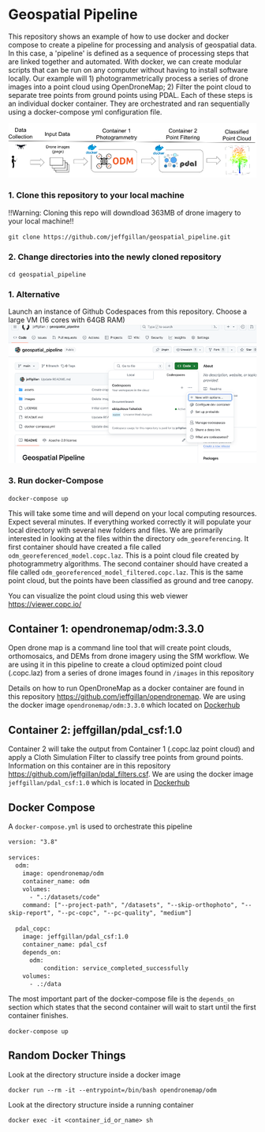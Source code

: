 # Geospatial Pipeline

This repository shows an example of how to use docker and docker compose to create a pipeline for processing and analysis of geospatial data. In this case, a 'pipeline' is defined as a sequence of processing steps that are linked together and automated. With docker, we can create modular scripts that can be run on any computer without having to install software locally. Our example will 1) photogrammetrically process a series of drone images into a point cloud using OpenDroneMap; 2)  Filter the point cloud to separate tree points from ground points using PDAL. Each of these steps is an individual docker container. They are orchestrated and ran sequentially using a docker-compose yml configuration file.

<img src="https://github.com/ua-datalab/Geospatial_Workshops/blob/main/images/drone_pipeline.png" width=800>

### 1. Clone this repository to your local machine
!!Warning: Cloning this repo will downdload 363MB of drone imagery to your local machine!!

`git clone https://github.com/jeffgillan/geospatial_pipeline.git`

### 2. Change directories into the newly cloned repository

`cd geospatial_pipeline`

### 1. Alternative

Launch an instance of Github Codespaces from this repository. Choose a large VM (16 cores with 64GB RAM)
<img src="https://github.com/jeffgillan/geospatial_pipeline/blob/main/assets/codespace_screenshot.png" width=700>


### 3. Run docker-Compose

`docker-compose up`

This will take some time and will depend on your local computing resources. Expect several minutes. If everything worked correctly it will populate your local directory with several new folders and files. We are primarily interested in looking at the files within the directory `odm_georeferencing`. It first container should have created a file called `odm_georeferenced_model.copc.laz`. This is a point cloud file created by photogrammetry algorithms. The second container should have created a file called `odm_georeferenced_model_filtered.copc.laz`. This is the same point cloud, but the points have been classified as ground and tree canopy.

You can visualize the point cloud using this web viewer https://viewer.copc.io/




## Container 1: opendronemap/odm:3.3.0

Open drone map is a command line tool that will create point clouds, orthomosaics, and DEMs from drone imagery using the SfM workflow. We are using it in this pipeline to create a cloud optimized point cloud (.copc.laz) from a series of drone images found in `/images` in this repository

Details on how to run OpenDroneMap as a docker container are found in this repository https://github.com/jeffgillan/opendronemap. We are using the docker image `opendronemap/odm:3.3.0` which located on [Dockerhub](https://hub.docker.com/)


## Container 2: jeffgillan/pdal_csf:1.0

Container 2 will take the output from Container 1 (.copc.laz point cloud) and apply a Cloth Simulation Filter to classify tree points from ground points. Information on this container are in this repository https://github.com/jeffgillan/pdal_filters.csf. We are using the docker image `jeffgillan/pdal_csf:1.0` which is located in [Dockerhub](https://hub.docker.com/)



## Docker Compose

A `docker-compose.yml` is used to orchestrate this pipeline


```
version: "3.8"

services:
  odm:
    image: opendronemap/odm
    container_name: odm
    volumes:
      - ".:/datasets/code"
    command: ["--project-path", "/datasets", "--skip-orthophoto", "--skip-report", "--pc-copc", "--pc-quality", "medium"]

  pdal_copc:
    image: jeffgillan/pdal_csf:1.0
    container_name: pdal_csf
    depends_on:
      odm:
          condition: service_completed_successfully
    volumes:
      - .:/data
```      
The most important part of the docker-compose file is the `depends_on` section which states that the second container will wait to start until the first container finishes. 

`docker-compose up`


## Random Docker Things
Look at the directory structure inside a docker image
```
docker run --rm -it --entrypoint=/bin/bash opendronemap/odm
```
Look at the directory structure inside a running container
```
docker exec -it <container_id_or_name> sh
```
